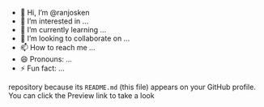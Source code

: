 - 👋 Hi, I’m @ranjosken
- 👀 I’m interested in ...
- 🌱 I’m currently learning ...
- 💞️ I’m looking to collaborate on ...
- 📫 How to reach me ...
- 😄 Pronouns: ...
- ⚡ Fun fact: ...

<!---
ranjosken/ranjosken is a ✨ special ✨  at your changes.
--->
repository because its `README.md` (this file) appears on your GitHub profile.
You can click the Preview link to take a look